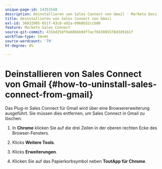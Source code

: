 ```yaml
---
unique-page-id: 14352548
description: Deinstallieren von Sales Connect von Gmail - Marketo Docs - Produktdokumentation
title: Deinstallieren von Sales Connect von Gmail
exl-id: 36032005-651f-43c8-a92a-0968b52ccb86
feature: Marketo Sales Connect
source-git-commit: 431bd258f9a68bbb9df7acf043085578d3d91b1f
workflow-type: tm+mt
source-wordcount: '79'
ht-degree: 0%

---
```


# Deinstallieren von Sales Connect von Gmail {#how-to-uninstall-sales-connect-from-gmail}

Das Plug-in Sales Connect für Gmail wird über eine Browsererweiterung ausgeführt. Sie müssen dies entfernen, um Sales Connect in Gmail zu löschen.

1. In **Chrome** klicken Sie auf die drei Zeilen in der oberen rechten Ecke des Browser-Fensters.

1. Klicks **Weitere Tools**.

1. Klicks **Erweiterungen**.

1. Klicken Sie auf das Papierkorbsymbol neben **ToutApp für Chrome**.
